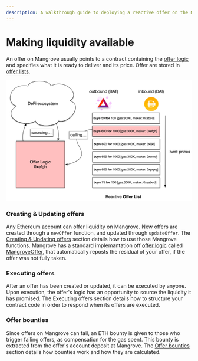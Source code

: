 ```yaml
---
description: A walkthrough guide to deploying a reactive offer on the Mangrove
---
```


# Making liquidity available

An offer on Mangrove usually points to a contract containing the [offer logic](maker-contract.md) and specifies what it is ready to deliver and its price. Offer are stored in [offer lists](../technical-references/taking-and-making-offers/market.md).

![When a reactive Offer is matched, the contract implementing its logic is called by Mangrove](../.gitbook/assets/MakerOffer.png)

### Creating & Updating offers

Any Ethereum account can offer liquidity on Mangrove. New offers are created through a `newOffer` function, and updated through `updateOffer`. The [Creating & Updating offers](reactive-offer.md) section details how to use those Mangrove functions. Mangrove has a standard implemantation off [offer logic](maker-contract.md) called [MangroveOffer](mangrove-offer.md), that automatically reposts the residual of your offer, if the offer was not fully taken.

### Executing offers

After an offer has been created or updated, it can be executed by anyone. Upon execution, the offer's logic has an opportunity to source the liquidity it has promised. The Executing offers section details how to structure your contract code in order to respond when its offers are executed.

### Offer bounties

Since offers on Mangrove can fail, an ETH bounty is given to those who trigger failing offers, as compensation for the gas spent. This bounty is extracted from the offer's account deposit at Mangrove. The [Offer bounties](./#offer-bounties) section details how bounties work and how they are calculated.
